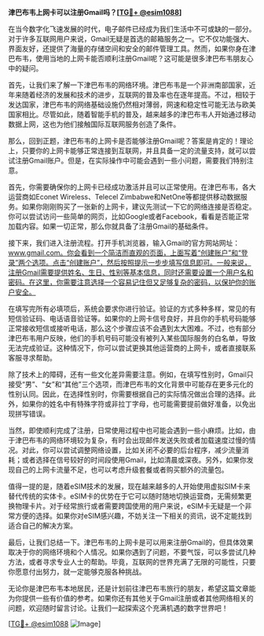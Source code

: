 **津巴布韦上网卡可以注册Gmail吗？[[TG💪+ @esim1088](https://t.me/s/esim1088)]**

在当今数字化飞速发展的时代，电子邮件已经成为我们生活中不可或缺的一部分。对于许多互联网用户来说，Gmail无疑是首选的邮箱服务之一。它不仅功能强大、界面友好，还提供了海量的存储空间和安全的邮件管理工具。然而，如果你身在津巴布韦，使用当地的上网卡能否顺利注册Gmail呢？这可能是很多津巴布韦朋友心中的疑问。

首先，让我们来了解一下津巴布韦的网络环境。津巴布韦是一个非洲南部国家，近年来随着经济的发展和技术的进步，互联网的普及率也在逐年提高。不过，相较于发达国家，津巴布韦的网络基础设施仍然相对薄弱，网速和稳定性可能无法与欧美国家相比。尽管如此，随着智能手机的普及，越来越多的津巴布韦人开始通过移动数据上网，这也为他们接触国际互联网服务创造了条件。

那么，回到正题，津巴布韦的上网卡是否能够注册Gmail呢？答案是肯定的！理论上，只要你的上网卡能够正常连接到互联网，并且具备一定的流量支持，就可以尝试注册Gmail账户。但是，在实际操作中可能会遇到一些小问题，需要我们特别注意。

首先，你需要确保你的上网卡已经成功激活并且可以正常使用。在津巴布韦，各大运营商如Econet Wireless、Telecel Zimbabwe和NetOne等都提供移动数据服务。如果你刚刚购买了一张新的上网卡，建议先测试一下它的网络连接是否稳定。你可以尝试访问一些简单的网页，比如Google或者Facebook，看看是否能正常加载内容。如果一切正常，那么你就具备了注册Gmail的基础条件。

接下来，我们进入注册流程。打开手机浏览器，输入Gmail的官方网站网址：www.gmail.com。你会看到一个简洁而直观的页面，上面写着“创建账户”和“登录”两个选项。点击“创建账户”，然后按照提示一步步填写信息即可。一般来说，注册Gmail需要提供姓名、生日、性别等基本信息，同时还需要设置一个用户名和密码。在这里，你需要注意选择一个容易记住但又足够复杂的密码，以保护你的账户安全。

在填写完所有必填项后，系统会要求你进行验证。验证的方式多种多样，常见的有短信验证码、电话语音验证等。如果你的上网卡信号良好，并且你的手机号码能够正常接收短信或接听电话，那么这个步骤应该不会遇到太大困难。不过，也有部分津巴布韦用户反映，他们的手机号码可能没有被列入某些国际服务的白名单，导致无法完成验证。这种情况下，你可以尝试更换其他运营商的上网卡，或者直接联系客服寻求帮助。

除了技术上的障碍，还有一些文化差异需要注意。例如，在填写性别时，Gmail只接受“男”、“女”和“其他”三个选项，而津巴布韦的文化背景中可能存在更多元化的性别认同。因此，在选择性别时，你需要根据自己的实际情况做出合理的选择。此外，如果你的姓名中有特殊字符或非拉丁字母，也可能需要提前做好准备，以免出现拼写错误。

当然，即使顺利完成了注册，日常使用过程中也可能会遇到一些小麻烦。比如，由于津巴布韦的网络环境较为复杂，有时会出现邮件发送失败或者加载速度过慢的情况。对此，你可以尝试调整网络设置，比如关闭不必要的后台程序，减少流量消耗；或者选择在信号较好的时间段使用Gmail，比如清晨或深夜。另外，如果你发现自己的上网卡流量不足，也可以考虑升级套餐或者购买额外的流量包。

值得一提的是，随着eSIM技术的发展，现在越来越多的人开始使用虚拟SIM卡来替代传统的实体卡。eSIM卡的优势在于它可以随时随地切换运营商，无需频繁更换物理卡片。对于经常旅行或者需要跨国使用的用户来说，eSIM卡无疑是一个非常方便的选择。如果你对eSIM感兴趣，不妨关注一下相关的资讯，说不定能找到适合自己的解决方案。

最后，让我们总结一下。津巴布韦的上网卡是可以用来注册Gmail的，但具体效果取决于你的网络环境和个人情况。如果你遇到了问题，不要气馁，可以多尝试几种方法，或者寻求专业人士的帮助。毕竟，互联网的世界充满了无限的可能性，只要你愿意付出努力，就一定能够克服各种挑战。

无论你是津巴布韦本地居民，还是计划前往津巴布韦旅行的朋友，希望这篇文章能为你提供一些有价值的参考。如果你还有其他关于Gmail注册或者其他网络相关的问题，欢迎随时留言讨论。让我们一起探索这个充满机遇的数字世界吧！

[[TG💪+ @esim1088](https://t.me/s/esim1088) ![Image](https://i.postimg.cc/4NQfJmqS/Snipaste-2025-05-13-00-14-12.png)]
